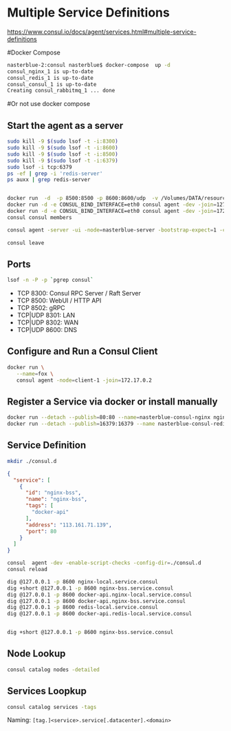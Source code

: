 # Multiple Service Definitions

https://www.consul.io/docs/agent/services.html#multiple-service-definitions

#Docker Compose
```bash
nasterblue-2:consul nasterblue$ docker-compose  up -d
consul_nginx_1 is up-to-date
consul_redis_1 is up-to-date
consul_consul_1 is up-to-date
Creating consul_rabbitmq_1 ... done
```


#Or not use docker compose

Start the agent as a server
---------------------------

```bash
sudo kill -9 $(sudo lsof -t -i:8300)
sudo kill -9 $(sudo lsof -t -i:8600)
sudo kill -9 $(sudo lsof -t -i:8500)
sudo kill -9 $(sudo lsof -t -i:6379)
sudo lsof -i tcp:6379 
ps -ef | grep -i 'redis-server'
ps auxx | grep redis-server


docker run  -d  -p 8500:8500 -p 8600:8600/udp  -v /Volumes/DATA/resources/pilot/consul/consul.d/:/consul/config --name=consul   consul
docker run -d -e CONSUL_BIND_INTERFACE=eth0 consul agent -dev -join=127.0.0.1
docker run -d -e CONSUL_BIND_INTERFACE=eth0 consul agent -dev -join=172.17.0.2    
consul consul members

consul agent -server -ui -node=nasterblue-server -bootstrap-expect=1 -client=0.0.0.0
    
consul leave
```

Ports
---------------------------
```bash
lsof -n -P -p `pgrep consul`
```
- TCP 8300: Consul RPC Server / Raft Server
- TCP 8500: WebUI / HTTP API
- TCP 8502: gRPC
- TCP|UDP 8301: LAN
- TCP|UDP 8302: WAN
- TCP|UDP 8600: DNS



Configure and Run a Consul Client
---------------------------------
```bash
docker run \
   --name=fox \
   consul agent -node=client-1 -join=172.17.0.2
```

Register a Service via docker or install manually
-------------------------------------------------
```bash
docker run --detach --publish=80:80 --name=nasterblue-consul-nginx nginx
docker run --detach --publish=16379:16379 --name nasterblue-consul-redis -d redis
```

Service Definition
------------------
```bash
mkdir ./consul.d
```

```json
{
  "service": [
    {
      "id": "nginx-bss",
      "name": "nginx-bss",
      "tags": [
        "docker-api"
      ],
      "address": "113.161.71.139",
      "port": 80
    }
  ]
}
```

```bash
consul  agent -dev -enable-script-checks -config-dir=./consul.d
consul reload 

dig @127.0.0.1 -p 8600 nginx-local.service.consul
dig +short @127.0.0.1 -p 8600 nginx-bss.service.consul
dig @127.0.0.1 -p 8600 docker-api.nginx-local.service.consul
dig @127.0.0.1 -p 8600 docker-api.nginx-bss.service.consul
dig @127.0.0.1 -p 8600 redis-local.service.consul
dig @127.0.0.1 -p 8600 docker-api.redis-local.service.consul


dig +short @127.0.0.1 -p 8600 nginx-bss.service.consul

```
 
 
Node Lookup
-----------
```bash
consul catalog nodes -detailed
```

Services Loopkup
----------------

```bash
consul catalog services -tags
```

Naming: `[tag.]<service>.service[.datacenter].<domain>`

